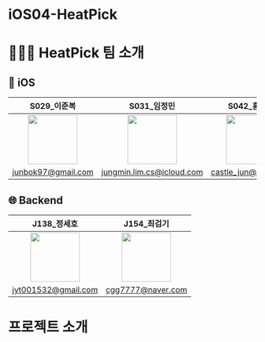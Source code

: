 # iOS04-HeatPick

# 🧑🏻‍💻 HeatPick 팀 소개

## 🍎 iOS
| S029_이준복 | S031_임정민 | S042_홍성준 |
| :--: | :--: | :--: |
| <a href="https://github.com/junbok97"><img src="https://avatars.githubusercontent.com/u/71696675?v=4" width="100"></a> | <a href="https://github.com/jungmin-lim"><img src="https://avatars.githubusercontent.com/u/32038936?v=4" width="100"></a> | <a href="https://github.com/hogumachu"><img src="https://avatars.githubusercontent.com/u/74225754?v=4" width="100"></a>| 
| junbok97@gmail.com | jungmin.lim.cs@icloud.com | castle_jun@daum.net |

## 🌐 Backend
| J138_정세호 | J154_최검기 |
| :--: | :--: |
| <a href="https://github.com/JeongSH1"><img src="https://avatars.githubusercontent.com/u/125888614?v=4" width="100"></a> | <a href="https://github.com/cgg7777"><img src="https://avatars.githubusercontent.com/u/51906365?v=4" width="100"></a> |
| jyt001532@gmail.com | cgg7777@naver.com |


# 프로젝트 소개
